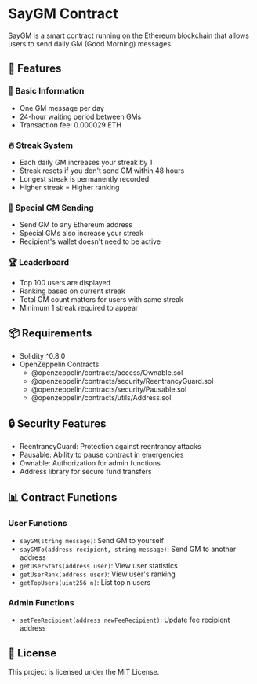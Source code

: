 # SayGM Contract

SayGM is a smart contract running on the Ethereum blockchain that allows users to send daily GM (Good Morning) messages.

## 🌟 Features

### 📝 Basic Information
- One GM message per day
- 24-hour waiting period between GMs
- Transaction fee: 0.000029 ETH

### 🔥 Streak System
- Each daily GM increases your streak by 1
- Streak resets if you don't send GM within 48 hours
- Longest streak is permanently recorded
- Higher streak = Higher ranking

### 📨 Special GM Sending
- Send GM to any Ethereum address
- Special GMs also increase your streak
- Recipient's wallet doesn't need to be active

### 🏆 Leaderboard
- Top 100 users are displayed
- Ranking based on current streak
- Total GM count matters for users with same streak
- Minimum 1 streak required to appear

## 📦 Requirements

- Solidity ^0.8.0
- OpenZeppelin Contracts
  - @openzeppelin/contracts/access/Ownable.sol
  - @openzeppelin/contracts/security/ReentrancyGuard.sol
  - @openzeppelin/contracts/security/Pausable.sol
  - @openzeppelin/contracts/utils/Address.sol

## 🔒 Security Features

- ReentrancyGuard: Protection against reentrancy attacks
- Pausable: Ability to pause contract in emergencies
- Ownable: Authorization for admin functions
- Address library for secure fund transfers

## 📊 Contract Functions

### User Functions
- `sayGM(string message)`: Send GM to yourself
- `sayGMTo(address recipient, string message)`: Send GM to another address
- `getUserStats(address user)`: View user statistics
- `getUserRank(address user)`: View user's ranking
- `getTopUsers(uint256 n)`: List top n users

### Admin Functions
- `setFeeRecipient(address newFeeRecipient)`: Update fee recipient address

## 📜 License

This project is licensed under the MIT License. 
